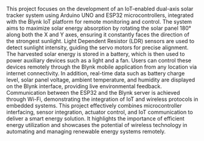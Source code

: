 This project focuses on the development of an IoT-enabled dual-axis solar tracker system using Arduino UNO and ESP32 microcontrollers, integrated with the Blynk IoT platform for remote monitoring and control. The system aims to maximize solar energy absorption by rotating the solar panel 180° along both the X and Y axes, ensuring it constantly faces the direction of the strongest sunlight. Light Dependent Resistor (LDR) sensors are used to detect sunlight intensity, guiding the servo motors for precise alignment. The harvested solar energy is stored in a battery, which is then used to power auxiliary devices such as a light and a fan. Users can control these devices remotely through the Blynk mobile application from any location via internet connectivity. In addition, real-time data such as battery charge level, solar panel voltage, ambient temperature, and humidity are displayed on the Blynk interface, providing live environmental feedback. Communication between the ESP32 and the Blynk server is achieved through Wi-Fi, demonstrating the integration of IoT and wireless protocols in embedded systems. This project effectively combines microcontroller interfacing, sensor integration, actuator control, and IoT communication to deliver a smart energy solution. It highlights the importance of efficient energy utilization and showcases the potential of wireless technology in automating and managing renewable energy systems remotely.
